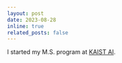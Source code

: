 ```yaml
---
layout: post
date: 2023-08-28
inline: true
related_posts: false
---
```


I started my M.S. program at [KAIST AI](https://gsai.kaist.ac.kr/).